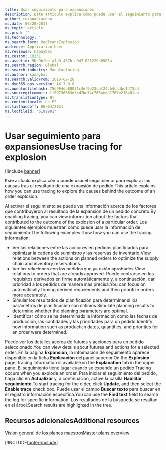 ```yaml
---
title: Usar seguimiento para expansiones
description: Este artículo explica cómo puede usar el seguimiento para explorar las causas tras el resultado de una expansión de pedido.
author: roxanadiaconu
ms.date: 06/20/2017
ms.topic: article
ms.prod: ''
ms.technology: ''
ms.search.form: ReqTransExplosion
audience: Application User
ms.reviewer: kamaybac
ms.custom: 19231
ms.assetid: 9bc9bfbe-a7a9-437b-a947-826229b0585a
ms.search.region: Global
ms.search.industry: Manufacturing
ms.author: kamaybac
ms.search.validFrom: 2016-02-28
ms.dyn365.ops.version: AX 7.0.0
ms.openlocfilehash: 75d994db80071c4ef9e23caf24cb4cadbc1473ad
ms.sourcegitcommit: ff09736563d3cd2bc74c7664edd1767b218401cb
ms.translationtype: HT
ms.contentlocale: es-ES
ms.lasthandoff: 06/04/2021
ms.locfileid: "6189901"
---
```

# <a name="use-tracing-for-explosion"></a><span data-ttu-id="63fd0-103">Usar seguimiento para expansiones</span><span class="sxs-lookup"><span data-stu-id="63fd0-103">Use tracing for explosion</span></span>

[!include [banner](../includes/banner.md)]

<span data-ttu-id="63fd0-104">Este artículo explica cómo puede usar el seguimiento para explorar las causas tras el resultado de una expansión de pedido.</span><span class="sxs-lookup"><span data-stu-id="63fd0-104">This article explains how you can use tracing to explore the causes behind the outcome of an order explosion.</span></span>

<span data-ttu-id="63fd0-105">Al activar el seguimiento se puede ver información acerca de los factores que contribuyeron al resultado de la expansión de un pedido concreto.</span><span class="sxs-lookup"><span data-stu-id="63fd0-105">By enabling tracing, you can view information about the factors that contributed to the outcome of the explosion of a particular order.</span></span> <span data-ttu-id="63fd0-106">Los siguientes ejemplos muestran cómo puede usar la información de seguimiento:</span><span class="sxs-lookup"><span data-stu-id="63fd0-106">The following examples show how you can use the tracing information:</span></span>

-   <span data-ttu-id="63fd0-107">Ver las relaciones entre las acciones en pedidos planificados para optimizar la cadena de suministro y las reservas de inventario.</span><span class="sxs-lookup"><span data-stu-id="63fd0-107">View relations between the actions on planned orders to optimize the supply chain and inventory reservations.</span></span>
-   <span data-ttu-id="63fd0-108">Ver las relaciones con los pedidos que ya están aprobados.</span><span class="sxs-lookup"><span data-stu-id="63fd0-108">View relations to orders that are already approved.</span></span> <span data-ttu-id="63fd0-109">Puede centrarse en los requisitos derivados en firme automáticamente y, a continuación, dar prioridad a los pedidos de manera más precisa.</span><span class="sxs-lookup"><span data-stu-id="63fd0-109">You can focus on automatically firming derived requirements and then prioritize orders more accurately.</span></span>
-   <span data-ttu-id="63fd0-110">Simular los resultados de planificación para determinar si los parámetros de planificación son óptimos.</span><span class="sxs-lookup"><span data-stu-id="63fd0-110">Simulate planning results to determine whether the planning parameters are optimal.</span></span>
-   <span data-ttu-id="63fd0-111">Identificar cómo se ha determinado la información como las fechas de producción, las cantidades y las prioridades para un pedido.</span><span class="sxs-lookup"><span data-stu-id="63fd0-111">Identify how information such as production dates, quantities, and priorities for an order were determined.</span></span>

<span data-ttu-id="63fd0-112">Puede ver los detalles acerca de futuros y acciones para un pedido seleccionado.</span><span class="sxs-lookup"><span data-stu-id="63fd0-112">You can view details about futures and actions for a selected order.</span></span> <span data-ttu-id="63fd0-113">En la página **Expansión**, la información de seguimiento aparece disponible en la ficha **Explicación** del panel superior.</span><span class="sxs-lookup"><span data-stu-id="63fd0-113">On the **Explosion** page, tracing information is available on the **Explanation** tab in the upper pane.</span></span> <span data-ttu-id="63fd0-114">El seguimiento tiene lugar cuando se expande un pedido.</span><span class="sxs-lookup"><span data-stu-id="63fd0-114">Tracing occurs when you explode an order.</span></span> <span data-ttu-id="63fd0-115">Para iniciar el seguimiento del pedido, haga clic en **Actualizar** y, a continuación, active la casilla **Habilitar seguimiento**.</span><span class="sxs-lookup"><span data-stu-id="63fd0-115">To start tracing for the order, click **Update**, and then select the **Enable trace** check box.</span></span> <span data-ttu-id="63fd0-116">Puede usar el campo **Buscar texto** para buscar en el registro información específica.</span><span class="sxs-lookup"><span data-stu-id="63fd0-116">You can use the **Find text** field to search the log for specific information.</span></span> <span data-ttu-id="63fd0-117">Los resultados de la búsqueda se resaltan en el árbol.</span><span class="sxs-lookup"><span data-stu-id="63fd0-117">Search results are highlighted in the tree.</span></span>

## <a name="additional-resources"></a><span data-ttu-id="63fd0-118">Recursos adicionales</span><span class="sxs-lookup"><span data-stu-id="63fd0-118">Additional resources</span></span>

[<span data-ttu-id="63fd0-119">Visión general de los planes maestros</span><span class="sxs-lookup"><span data-stu-id="63fd0-119">Master plans overview</span></span>](master-plans.md)





[!INCLUDE[footer-include](../../includes/footer-banner.md)]